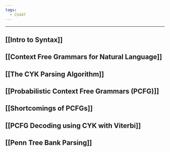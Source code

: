 ```yaml
---
tags:
  - CS447
---
```

---
## [[Intro to Syntax]]

## [[Context Free Grammars for Natural Language]]

## [[The CYK Parsing Algorithm]]

## [[Probabilistic Context Free Grammars (PCFG)]]

## [[Shortcomings of PCFGs]]

## [[PCFG Decoding using CYK with Viterbi]]

## [[Penn Tree Bank Parsing]]


